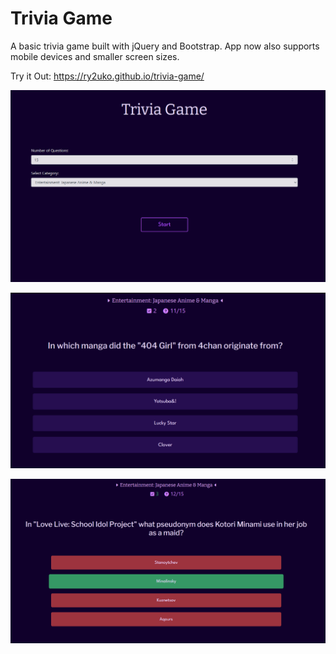 # Trivia Game
A basic trivia game built with jQuery and Bootstrap. App now also supports mobile devices and smaller screen sizes.

Try it Out: https://ry2uko.github.io/trivia-game/

![screenshot-title](assets/img/titlescreenshot.png)

![screenshot1](assets/img/gamescreenshot.png)

![screenshot2](assets/img/gamescreenshot2.png)
